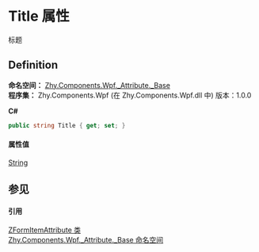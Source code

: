 # Title 属性


标题



## Definition
**命名空间：** <a href="96be4e54-cb18-5f7d-83d4-fc550c411941">Zhy.Components.Wpf._Attribute._Base</a>  
**程序集：** Zhy.Components.Wpf (在 Zhy.Components.Wpf.dll 中) 版本：1.0.0

**C#**
``` C#
public string Title { get; set; }
```



#### 属性值
<a href="https://learn.microsoft.com/dotnet/api/system.string" target="_blank" rel="noopener noreferrer">String</a>

## 参见


#### 引用
<a href="16e00374-ec63-2ecd-e4ee-c3b6daf9dd78">ZFormItemAttribute 类</a>  
<a href="96be4e54-cb18-5f7d-83d4-fc550c411941">Zhy.Components.Wpf._Attribute._Base 命名空间</a>  
